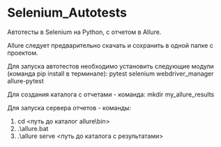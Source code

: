 # Selenium_Autotests
Автотесты в Selenium на Python, с отчетом в Allure.

Allure следует предварительно скачать и сохранить в одной папке с проектом.

Для запуска автотестов необходимо установить следующие модули (команда pip install в терминале):
pytest
selenium
webdriver_manager
allure-pytest

Для создания каталога с отчетами - команда:
mkdir my_allure_results

Для запуска сервера отчетов - команды:

1) cd <путь до каталог allure\bin> 
2) .\allure.bat 
3) .\allure serve <путь до каталога с результатами> 
